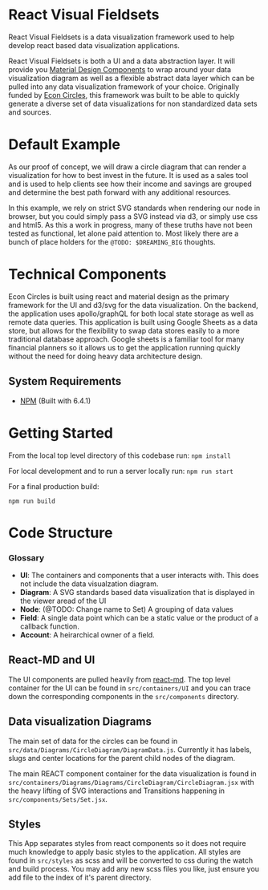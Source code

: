 # React Visual Fieldsets
React Visual Fieldsets is a data visualization framework used to help develop react based data visualization applications.

React Visual Fieldsets is both a UI and a data abstraction layer. It will provide you [Material Design Components](https://react-md.mlaursen.com/) to wrap around your data visualization diagram as well as a flexible abstract data layer which can be pulled into any data visualization framework of your choice. Originally funded by [Econ Circles](https://www.econcircles.com), this framework was built to be able to quickly generate a diverse set of data visualizations for non standardized data sets and sources.

# Default Example
As our proof of concept, we will draw a circle diagram that can render a visualization for how to best invest in the future. It is used as a sales tool and is used to help clients see how their income and savings are grouped and determine the best path forward with any additional resources.

In this example, we rely on strict SVG standards when rendering our node in browser, but you could simply pass a SVG instead via d3, or simply use css and html5. As this a work in progress, many of these truths have not been tested as functional, let alone paid attention to. Most likely there are a bunch of place holders for the `@TODO: $DREAMING_BIG` thoughts.


# Technical Components

Econ Circles is built using react and material design as the primary framework for the UI and d3/svg for the data visualization. On the backend, the application uses apollo/graphQL for both local state storage as well as remote data queries. This application is built using Google Sheets as a data store, but allows for the flexibility to swap data stores easily to a more traditional database approach. Google sheets is a familiar tool for many financial planners so it allows us to get the application running quickly without the need for doing heavy data architecture design.

## System Requirements

* [NPM](https://www.npmjs.com/get-npm) (Built with 6.4.1)

# Getting Started

From the local top level directory of this codebase run:
``npm install``

For local development and to run a server locally run:
``npm run start``

For a final production build:

``npm run build``

# Code Structure

### Glossary

+ **UI**: The containers and components that a user interacts with. This does not include the data visualzation diagram.
+ **Diagram**: A SVG standards based data visualization that is displayed in the viewer aread of the UI
+ **Node**: (@TODO: Change name to Set) A grouping of data values
+ **Field**: A single data point which can be a static value or the product of a callback function.
+ **Account**: A heirarchical owner of a field.

## React-MD and UI
The UI components are pulled heavily from [react-md](https://react-md.mlaursen.com/components/autocompletes). The top level container for the UI can be found in `src/containers/UI` and you can trace down the corresponding components in the `src/components` directory.

## Data visualization Diagrams
The main set of data for the circles can be found in `src/data/Diagrams/CircleDiagram/DiagramData.js`. Currently it has labels, slugs and center locations for the parent child nodes of the diagram.

The main REACT component container for the data visualization is found in `src/containers/Diagrams/Diagrams/CircleDiagram/CircleDiagram.jsx` with the heavy lifting of SVG interactions and Transitions happening in `src/components/Sets/Set.jsx`.

## Styles

This App separates styles from react components so it does not require much knowledge to apply basic styles to the application. All styles are found in `src/styles` as scss and will be converted to css during the watch and build process. You may add any new scss files you like, just ensure you add file to the index of it's parent directory.
